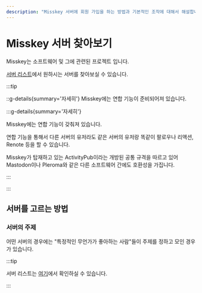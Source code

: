 ```yaml
---
description: "Misskey 서버에 회원 가입을 하는 방법과 기본적인 조작에 대해서 해설합니다."
---
```


# Misskey 서버 찾아보기

Misskey는 소프트웨어 및 그에 관련된 프로젝트 입니다.

[서버 리스트](/servers/)에서 원하시는 서버를 찾아보실 수 있습니다.

:::tip

::g-details{summary='자세히'}
Misskey에는 연합 기능이 준비되어져 있습니다.

:::g-details{summary='자세히'}

Misskey에는 연합 기능이 갖춰져 있습니다.

연합 기능을 통해서 다른 서버의 유저라도 같은 서버의 유저랑 똑같이 팔로우나 리액션, Renote 등을 할 수 있습니다.

Misskey가 탑재하고 있는 ActivityPub이라는 개방된 공통 규격을 따르고 있어 Mastodon이나 Pleroma와 같은 다른 소프트웨어 간에도 호환성을 가집니다.

:::

:::

## 서버를 고르는 방법

### 서버의 주제

어떤 서버의 경우에는 "특정적인 무언가가 좋아하는 사람"들이 주제를 정하고 모인 경우가 있습니다.

:::tip

서버 리스트는 [여기](/servers/)에서 확인하실 수 있습니다.

:::